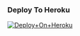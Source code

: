 ### Deploy To Heroku

[![Deploy+On+Heroku](https://www.herokucdn.com/deploy/button.svg)](https://heroku.com/deploy?template=https://github.com/rioprojectx/MC-Ms)
